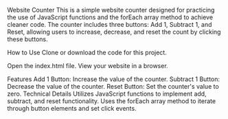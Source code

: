 Website Counter
This is a simple website counter designed for practicing the use of JavaScript functions and the forEach array method to achieve cleaner code. The counter includes three buttons: Add 1, Subtract 1, and Reset, allowing users to increase, decrease, and reset the count by clicking these buttons.

How to Use
Clone or download the code for this project.

Open the index.html file.
View your website in a browser.

Features
Add 1 Button: Increase the value of the counter.
Subtract 1 Button: Decrease the value of the counter.
Reset Button: Set the counter's value to zero.
Technical Details
Utilizes JavaScript functions to implement add, subtract, and reset functionality.
Uses the forEach array method to iterate through button elements and set click events.